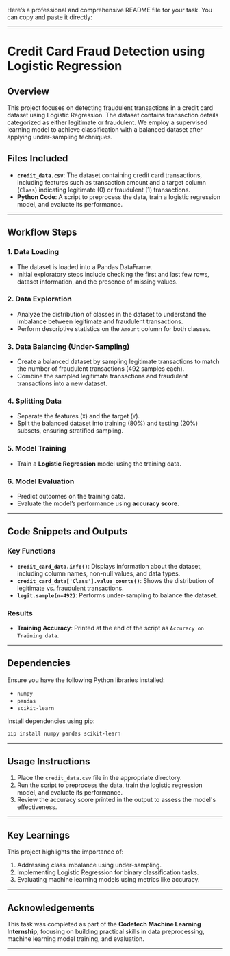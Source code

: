 Here’s a professional and comprehensive README file for your task. You can copy and paste it directly:

---

# Credit Card Fraud Detection using Logistic Regression

## Overview
This project focuses on detecting fraudulent transactions in a credit card dataset using Logistic Regression. The dataset contains transaction details categorized as either legitimate or fraudulent. We employ a supervised learning model to achieve classification with a balanced dataset after applying under-sampling techniques.

## Files Included
- **`credit_data.csv`**: The dataset containing credit card transactions, including features such as transaction amount and a target column (`Class`) indicating legitimate (0) or fraudulent (1) transactions.
- **Python Code**: A script to preprocess the data, train a logistic regression model, and evaluate its performance.

---

## Workflow Steps

### 1. Data Loading
- The dataset is loaded into a Pandas DataFrame.
- Initial exploratory steps include checking the first and last few rows, dataset information, and the presence of missing values.

### 2. Data Exploration
- Analyze the distribution of classes in the dataset to understand the imbalance between legitimate and fraudulent transactions.
- Perform descriptive statistics on the `Amount` column for both classes.

### 3. Data Balancing (Under-Sampling)
- Create a balanced dataset by sampling legitimate transactions to match the number of fraudulent transactions (492 samples each).
- Combine the sampled legitimate transactions and fraudulent transactions into a new dataset.

### 4. Splitting Data
- Separate the features (`X`) and the target (`Y`).
- Split the balanced dataset into training (80%) and testing (20%) subsets, ensuring stratified sampling.

### 5. Model Training
- Train a **Logistic Regression** model using the training data.

### 6. Model Evaluation
- Predict outcomes on the training data.
- Evaluate the model’s performance using **accuracy score**.

---

## Code Snippets and Outputs

### Key Functions
- **`credit_card_data.info()`**: Displays information about the dataset, including column names, non-null values, and data types.
- **`credit_card_data['Class'].value_counts()`**: Shows the distribution of legitimate vs. fraudulent transactions.
- **`legit.sample(n=492)`**: Performs under-sampling to balance the dataset.

### Results
- **Training Accuracy**: Printed at the end of the script as `Accuracy on Training data`.

---

## Dependencies
Ensure you have the following Python libraries installed:
- `numpy`
- `pandas`
- `scikit-learn`

Install dependencies using pip:
```bash
pip install numpy pandas scikit-learn
```

---

## Usage Instructions
1. Place the `credit_data.csv` file in the appropriate directory.
2. Run the script to preprocess the data, train the logistic regression model, and evaluate its performance.
3. Review the accuracy score printed in the output to assess the model's effectiveness.

---

## Key Learnings
This project highlights the importance of:
1. Addressing class imbalance using under-sampling.
2. Implementing Logistic Regression for binary classification tasks.
3. Evaluating machine learning models using metrics like accuracy.

---

## Acknowledgements
This task was completed as part of the **Codetech Machine Learning Internship**, focusing on building practical skills in data preprocessing, machine learning model training, and evaluation.

---
